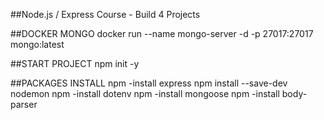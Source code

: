 ##Node.js / Express Course - Build 4 Projects

##DOCKER MONGO
docker run --name mongo-server -d -p 27017:27017 mongo:latest

##START PROJECT
npm init -y

##PACKAGES INSTALL
npm -install express
npm install --save-dev nodemon
npm -install dotenv
npm -install mongoose
npm -install body-parser
